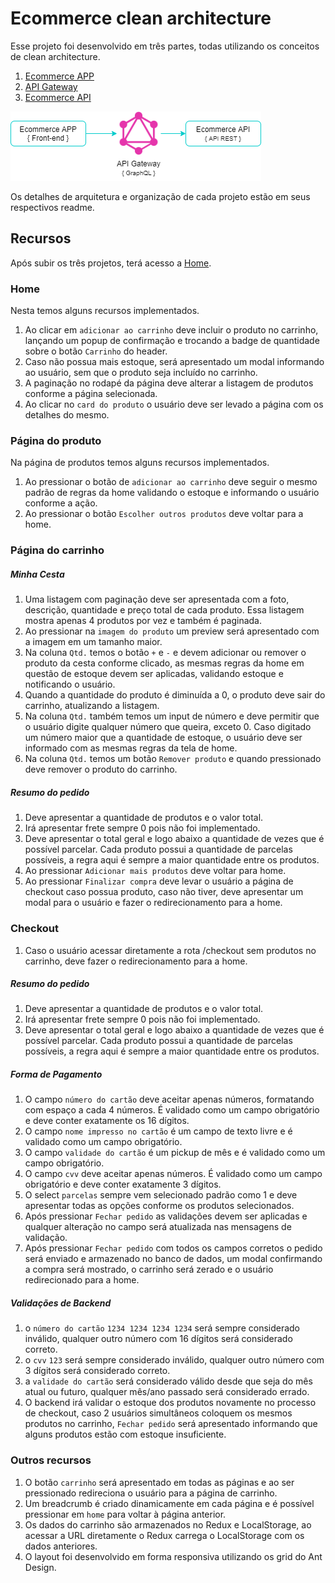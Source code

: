 # Ecommerce clean architecture

Esse projeto foi desenvolvido em três partes, todas utilizando os conceitos de clean architecture.

1. [Ecommerce APP](/ecommerce-app)
2. [API Gateway](/api-gateway)
3. [Ecommerce API](/ecommerce-api)

![GitHub Logo](/images/project-architecture.png)

Os detalhes de arquitetura e organização de cada projeto estão em seus respectivos readme.

## Recursos

Após subir os três projetos, terá acesso a [Home](http://localhost:3000/).

### Home

Nesta temos alguns recursos implementados.

1. Ao clicar em `adicionar ao carrinho` deve incluir o produto no carrinho, lançando um popup de confirmação e trocando a badge de quantidade sobre o botão `Carrinho` do header.
2. Caso não possua mais estoque, será apresentado um modal informando ao usuário, sem que o produto seja incluído no carrinho.
3. A paginação no rodapé da página deve alterar a listagem de produtos conforme a página selecionada.
4. Ao clicar no `card do produto` o usuário deve ser levado a página com os detalhes do mesmo.

### Página do produto

Na página de produtos temos alguns recursos implementados.

1. Ao pressionar o botão de `adicionar ao carrinho` deve seguir o mesmo padrão de regras da home validando o estoque e informando o usuário conforme a ação.
2. Ao pressionar o botão `Escolher outros produtos` deve voltar para a home.

### Página do carrinho

##### Minha Cesta

1. Uma listagem com paginação deve ser apresentada com a foto, descrição, quantidade e preço total de cada produto. Essa listagem mostra apenas 4 produtos por vez e também é paginada.
2. Ao pressionar na `imagem do produto` um preview será apresentado com a imagem em um tamanho maior.
3. Na coluna `Qtd.` temos o botão `+` e `-` e devem adicionar ou remover o produto da cesta conforme clicado, as mesmas regras da home em questão de estoque devem ser aplicadas, validando estoque e notificando o usuário.
4. Quando a quantidade do produto é diminuída a 0, o produto deve sair do carrinho, atualizando a listagem.
5. Na coluna `Qtd.` também temos um input de número e deve permitir que o usuário digite qualquer número que queira, exceto 0. Caso digitado um número maior que a quantidade de estoque, o usuário deve ser informado com as mesmas regras da tela de home.
6. Na coluna `Qtd.` temos um botão `Remover produto` e quando pressionado deve remover o produto do carrinho.

##### Resumo do pedido

1. Deve apresentar a quantidade de produtos e o valor total.
2. Irá apresentar frete sempre 0 pois não foi implementado.
3. Deve apresentar o total geral e logo abaixo a quantidade de vezes que é possível parcelar. Cada produto possui a quantidade de parcelas possíveis, a regra aqui é sempre a maior quantidade entre os produtos.
4. Ao pressionar `Adicionar mais produtos` deve voltar para home.
5. Ao pressionar `Finalizar compra` deve levar o usuário a página de checkout caso possua produto, caso não tiver, deve apresentar um modal para o usuário e fazer o redirecionamento para a home.

### Checkout

1. Caso o usuário acessar diretamente a rota /checkout sem produtos no carrinho, deve fazer o redirecionamento para a home.

##### Resumo do pedido

1. Deve apresentar a quantidade de produtos e o valor total.
2. Irá apresentar frete sempre 0 pois não foi implementado.
3. Deve apresentar o total geral e logo abaixo a quantidade de vezes que é possível parcelar. Cada produto possui a quantidade de parcelas possíveis, a regra aqui é sempre a maior quantidade entre os produtos.

##### Forma de Pagamento

1. O campo `número do cartão` deve aceitar apenas números, formatando com espaço a cada 4 números. É validado como um campo obrigatório e deve conter exatamente os 16 dígitos.
2. O campo `nome impresso no cartão` é um campo de texto livre e é validado como um campo obrigatório.
3. O campo `validade do cartão` é um pickup de mês e é validado como um campo obrigatório.
4. O campo `cvv` deve aceitar apenas números. É validado como um campo obrigatório e deve conter exatamente 3 dígitos.
5. O select `parcelas` sempre vem selecionado padrão como 1 e deve apresentar todas as opções conforme os produtos selecionados.
6. Após pressionar `Fechar pedido` as validações devem ser aplicadas e qualquer alteração no campo será atualizada nas mensagens de validação.
7. Após pressionar `Fechar pedido` com todos os campos corretos o pedido será enviado e armazenado no banco de dados, um modal confirmando a compra será mostrado, o carrinho será zerado e o usuário redirecionado para a home.

##### Validações de Backend

1. o `número do cartão` `1234 1234 1234 1234` será sempre considerado inválido, qualquer outro número com 16 dígitos será considerado correto.
2. o `cvv` `123` será sempre considerado inválido, qualquer outro número com 3 dígitos será considerado correto.
3. a `validade do cartão` será considerado válido desde que seja do mês atual ou futuro, qualquer mês/ano passado será considerado errado.
4. O backend irá validar o estoque dos produtos novamente no processo de checkout, caso 2 usuários simultâneos coloquem os mesmos produtos no carrinho, `Fechar pedido` será apresentado informando que alguns produtos estão com estoque insuficiente.

### Outros recursos

1. O botão `carrinho` será apresentado em todas as páginas e ao ser pressionado redireciona o usuário para a página de carrinho.
2. Um breadcrumb é criado dinamicamente em cada página e é possível pressionar em `home` para voltar à página anterior.
3. Os dados do carrinho são armazenados no Redux e LocalStorage, ao acessar a URL diretamente o Redux carrega o LocalStorage com os dados anteriores.
4. O layout foi desenvolvido em forma responsiva utilizando os grid do Ant Design.
